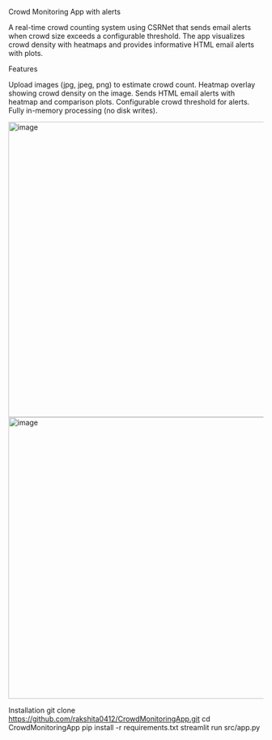 
Crowd Monitoring App with alerts

A real-time crowd counting system using CSRNet that sends email alerts when crowd size exceeds a configurable threshold. The app visualizes crowd density with heatmaps and provides informative HTML email alerts with plots.

Features

Upload images (jpg, jpeg, png) to estimate crowd count.
Heatmap overlay showing crowd density on the image.
Sends HTML email alerts with heatmap and comparison plots.
Configurable crowd threshold for alerts.
Fully in-memory processing (no disk writes).

<img width="1256" height="583" alt="image" src="https://github.com/user-attachments/assets/4389860b-af8b-420e-9f55-c0f0fd5f80f3" />
<img width="1261" height="556" alt="image" src="https://github.com/user-attachments/assets/588520ea-91b0-4943-8743-625f80f34a85" />

Installation
git clone https://github.com/rakshita0412/CrowdMonitoringApp.git
cd CrowdMonitoringApp
pip install -r requirements.txt
streamlit run src/app.py
